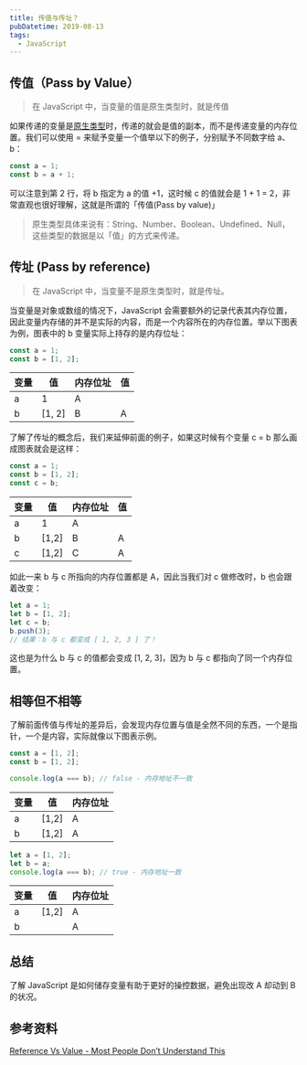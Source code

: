 ```yaml
---
title: 传值与传址？
pubDatetime: 2019-08-13
tags:
  - JavaScript
---
```


## 传值（Pass by Value）

> 在 JavaScript 中，当变量的值是原生类型时，就是传值

如果传递的变量是[原生类型](https://developer.mozilla.org/en-US/docs/Web/JavaScript/Data_structures#primitive_values)时，传递的就会是值的副本，而不是传递变量的内存位置。我们可以使用 = 来赋予变量一个值举以下的例子，分别赋予不同数字给 a、b：

```ts
const a = 1;
const b = a + 1;
```

可以注意到第 2 行，将 b 指定为 a 的值 +1，这时候 c 的值就会是 1 + 1 = 2，非常直观也很好理解，这就是所谓的「传值(Pass by value)」

> 原生类型具体来说有：String、Number、Boolean、Undefined、Null，这些类型的数据是以「值」的方式来传递。

## 传址 (Pass by reference)

> 在 JavaScript 中，当变量不是原生类型时，就是传址。

当变量是对象或数组的情况下，JavaScript 会需要额外的记录代表其内存位置，因此变量内存储的并不是实际的内容，而是一个内容所在的内存位置。举以下图表为例，图表中的 b 变量实际上持存的是内存位址：

```ts
const a = 1;
const b = [1, 2];
```

| 变量 | 值     | 内存位址​ | 值  |
| ---- | ------ | --------- | --- |
| a    | 1      | A         |     |
| b    | [1, 2] | B         | A   |

了解了传址的概念后，我们来延伸前面的例子，如果这时候有个变量 c = b 那么画成图表就会是这样：

```ts
const a = 1;
const b = [1, 2];
const c = b;
```

| 变量 | 值    | 内存位址 | 值  |
| ---- | ----- | -------- | --- |
| a    | 1     | A        |     |
| b    | [1,2] | B        | A   |
| c    | [1,2] | C        | A   |

如此一来 b 与 c 所指向的内存位置都是 A，因此当我们对 c 做修改时，b 也会跟着改变：

```ts
let a = 1;
let b = [1, 2];
let c = b;
b.push(3);
// 结果：b 与 c 都变成 [ 1, 2, 3 ] 了！
```

这也是为什么 b 与 c 的值都会变成 [1, 2, 3]，因为 b 与 c 都指向了同一个内存位置。

## 相等但不相等

了解前面传值与传址的差异后，会发现内存位置与值是全然不同的东西，一个是指针，一个是内容，实际就像以下图表示例。

```ts
const a = [1, 2];
const b = [1, 2];

console.log(a === b); // false - 内存地址不一致
```

| 变量 | 值    | 内存位址 |
| ---- | ----- | -------- |
| a    | [1,2] | A        |
| b    | [1,2] | A        |

```ts
let a = [1, 2];
let b = a;
console.log(a === b); // true - 内存地址一致
```

| 变量 | 值    | 内存位址 |
| ---- | ----- | -------- |
| a    | [1,2] | A        |
| b    |       | A        |

## 总结

了解 JavaScript 是如何储存变量有助于更好的操控数据，避免出现改 A 却动到 B 的状况。

## 参考资料

[Reference Vs Value - Most People Don’t Understand This](https://blog.webdevsimplified.com/2021-03/js-reference-vs-value/)
